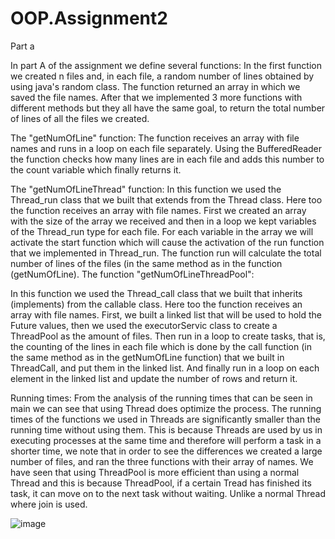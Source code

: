 # OOP.Assignment2

Part a

In part A of the assignment we define several functions:
In the first function we created n files and, in each file, a random number of lines obtained by using java's random class. The function returned an array in which we saved the file names.
After that we implemented 3 more functions with different methods but they all have the same goal, to return the total number of lines of all the files we created.

The "getNumOfLine" function:
The function receives an array with file names and runs in a loop on each file separately.
Using the BufferedReader the function checks how many lines are in each file and adds this 
number to the count variable which finally returns it.

The "getNumOfLineThread" function:
In this function we used the Thread_run class that we built that extends from the Thread class. Here too the function receives an array with file names. First we created an array with the size of the array we received and then in a loop we kept variables of the Thread_run type for each file. For each variable in the array we will activate the start function which will cause the activation of the run function that we implemented in Thread_run. The function run will calculate the total number of lines of the 
files (in the same method as in the function (getNumOfLine).
The function "getNumOfLineThreadPool":

In this function we used the Thread_call class that we built that inherits (implements) from the callable class.
Here too the function receives an array with file names.
First, we built a linked list that will be used to hold the Future values, then we used the executorServic class to create a ThreadPool as the amount of files.
Then run in a loop to create tasks, that is, the counting of the lines in each file which is done by the call function (in the same method as in the getNumOfLine function) that we built in ThreadCall, and put them in the linked list.
And finally run in a loop on each element in the linked list and update the number of rows and return it.

Running times:
From the analysis of the running times that can be seen in main we can see that using Thread does optimize the process. The running times of the functions we used in Threads are significantly smaller than the running time without using them. This is because Threads are used by us in executing processes at the same time and therefore will perform a task in a shorter time, we note that in order to see the differences we created a large number of files, and ran the three functions with their array of names. We have seen that using ThreadPool is more efficient than using a normal Thread and this is because ThreadPool, if a certain Tread has finished its task, it can move on to the next task without waiting. Unlike a normal Thread where join is used.



![image](https://user-images.githubusercontent.com/118722490/211202362-627797a9-0821-409c-a044-606b0c96f452.png)

